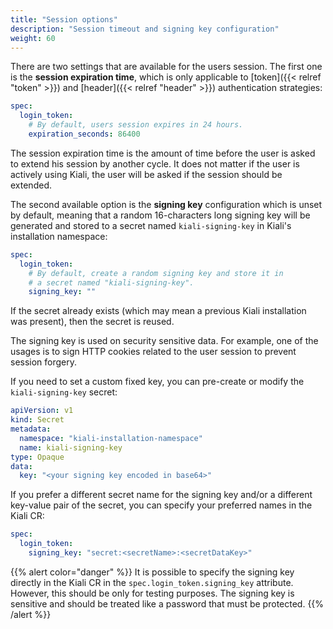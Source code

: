 ```yaml
---
title: "Session options"
description: "Session timeout and signing key configuration"
weight: 60
---
```


There are two settings that are available for the users session. The first one
is the **session expiration time**, which is only applicable to
[token]({{< relref "token" >}}) and [header]({{< relref "header" >}})
authentication strategies:

```yaml
spec:
  login_token:
    # By default, users session expires in 24 hours.
    expiration_seconds: 86400
```

The session expiration time is the amount of time before the user is asked to
extend his session by another cycle. It does not matter if the user is actively
using Kiali, the user will be asked if the session should be extended.

The second available option is the **signing key** configuration which is unset by
default, meaning that a random 16-characters long signing key will be generated
and stored to a secret named `kiali-signing-key` in Kiali's installation
namespace:

```yaml
spec:
  login_token:
    # By default, create a random signing key and store it in
    # a secret named "kiali-signing-key".
    signing_key: ""
```

If the secret already exists (which may mean a previous Kiali installation was
present), then the secret is reused. 

The signing key is used on security sensitive data. For example, one of the
usages is to sign HTTP cookies related to the user session to prevent session
forgery.

If you need to set a custom fixed key, you can pre-create or modify the
`kiali-signing-key` secret:

```yaml
apiVersion: v1
kind: Secret
metadata:
  namespace: "kiali-installation-namespace"
  name: kiali-signing-key
type: Opaque
data:
  key: "<your signing key encoded in base64>"
```

If you prefer a different secret name for the signing key and/or a different
key-value pair of the secret, you can specify your preferred names in the Kiali
CR:

```yaml
spec:
  login_token:
    signing_key: "secret:<secretName>:<secretDataKey>"
```

{{% alert color="danger" %}}
It is possible to specify the signing key directly in the Kiali CR in the
`spec.login_token.signing_key` attribute. However, this should be only for
testing purposes. The signing key is sensitive and should be treated like a
password that must be protected.
{{% /alert %}}
